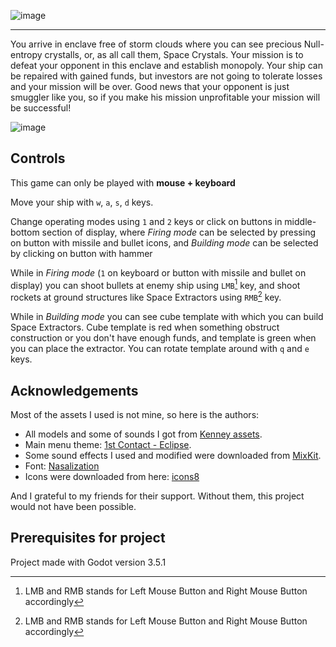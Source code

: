![image](https://raw.githubusercontent.com/Woolfkiller/SpaceSeekers/master/resourses/logo_text.png)

---

You arrive in enclave free of storm clouds where you can see precious Null-entropy crystalls, or, as all call them, Space Crystals.
Your mission is to defeat your opponent in this enclave and establish monopoly. Your ship can be repaired with gained funds, but investors
are not going to tolerate losses and your mission will be over. Good news that your opponent is just smuggler like you, so if you make his mission
unprofitable your mission will be successful!

![image](https://user-images.githubusercontent.com/45365159/198135140-758a0e05-9e49-4c65-9a63-b4f8b6b72f7b.png)

## Controls

This game can only be played with **mouse + keyboard**

Move your ship with `w`, `a`, `s`, `d` keys.

Change operating modes using `1` and `2` keys or click on buttons in middle-bottom section of display, where *Firing mode*
can be selected by pressing on button with missile and bullet icons, and *Building mode* can be selected by clicking on button with hammer

While in *Firing mode* (`1` on keyboard or button with missile and bullet on display) you can shoot bullets at enemy ship using `LMB`[^1] key, and
shoot rockets at ground structures like Space Extractors using `RMB`[^1] key.

While in *Building mode* you can see cube template with which you can build Space Extractors. Cube template is red when something obstruct construction or you don't have enough funds, and template is green when you can place the extractor. You can rotate template around with `q` and `e` keys.

## Acknowledgements

Most of the assets I used is not mine, so here is the authors:

- All models and some of sounds I got from [Kenney assets](https://www.kenney.nl).
- Main menu theme: [1st Contact - Eclipse](https://freemusicarchive.org/music/1st-contact/single/eclipse/).
- Some sound effects I used and modified were downloaded from [MixKit](https://mixkit.co/).
- Font: [Nasalization](https://www.dafont.com/nasalization.font)
- Icons were downloaded from here: [icons8](https://icons8.com/)

And I grateful to my friends for their support. Without them, this project would not have been possible.

## Prerequisites for project

Project made with Godot version 3.5.1

[^1]: LMB and RMB stands for Left Mouse Button and Right Mouse Button accordingly
